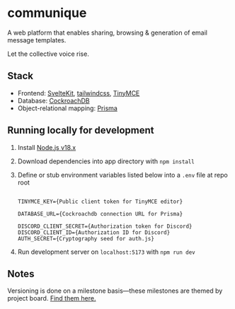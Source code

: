 # **communique**

A web platform that enables sharing, browsing & generation of email message templates.

Let the collective voice rise.

## Stack

- Frontend: [SvelteKit](https://kit.svelte.dev/), [tailwindcss](https://tailwindcss.com/), [TinyMCE](https://www.tiny.cloud/docs/tinymce/6/)
- Database: [CockroachDB](https://www.cockroachlabs.com/docs/)
- Object-relational mapping: [Prisma](https://www.prisma.io/cockroachdb)

## Running locally for development

1. Install [Node.js v18.x](https://nodejs.org/en/download/)
2. Download dependencies into app directory with `npm install`
3. Define or stub environment variables listed below into a `.env` file at repo root

   ```.env

   TINYMCE_KEY={Public client token for TinyMCE editor}

   DATABASE_URL={Cockroachdb connection URL for Prisma}

   DISCORD_CLIENT_SECRET={Authorization token for Discord}
   DISCORD_CLIENT_ID={Authorization ID for Discord}
   AUTH_SECRET={Cryptography seed for auth.js}
   ```

4. Run development server on `localhost:5173` with `npm run dev`

## Notes

Versioning is done on a milestone basis—these milestones are themed by project board. [Find them here.](https://github.com/orgs/communisaas/projects)

